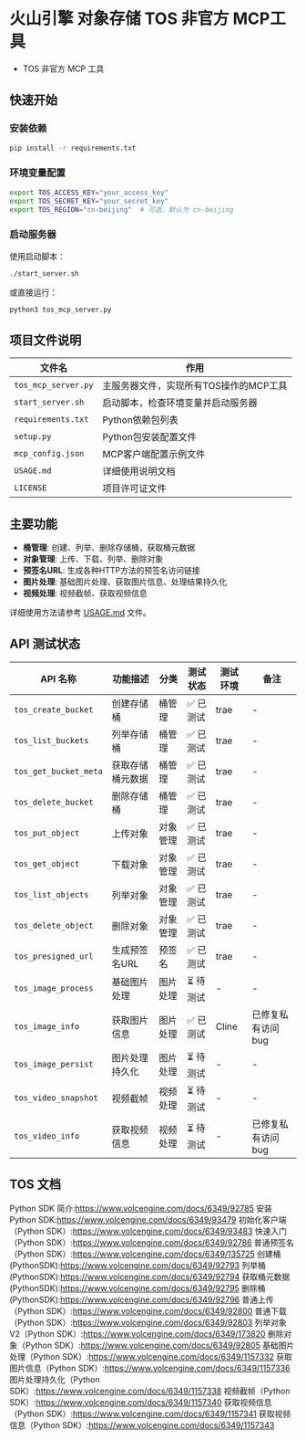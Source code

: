 # 火山引擎 对象存储 TOS 非官方 MCP工具

* TOS 非官方 MCP 工具

## 快速开始

### 安装依赖

```bash
pip install -r requirements.txt
```

### 环境变量配置

```bash
export TOS_ACCESS_KEY="your_access_key"
export TOS_SECRET_KEY="your_secret_key"
export TOS_REGION="cn-beijing"  # 可选，默认为 cn-beijing
```

### 启动服务器

使用启动脚本：
```bash
./start_server.sh
```

或直接运行：
```bash
python3 tos_mcp_server.py
```

## 项目文件说明

| 文件名 | 作用 |
|--------|------|
| `tos_mcp_server.py` | 主服务器文件，实现所有TOS操作的MCP工具 |
| `start_server.sh` | 启动脚本，检查环境变量并启动服务器 |
| `requirements.txt` | Python依赖包列表 |
| `setup.py` | Python包安装配置文件 |
| `mcp_config.json` | MCP客户端配置示例文件 |
| `USAGE.md` | 详细使用说明文档 |
| `LICENSE` | 项目许可证文件 |

## 主要功能

- **桶管理**: 创建、列举、删除存储桶，获取桶元数据
- **对象管理**: 上传、下载、列举、删除对象
- **预签名URL**: 生成各种HTTP方法的预签名访问链接
- **图片处理**: 基础图片处理、获取图片信息、处理结果持久化
- **视频处理**: 视频截帧、获取视频信息

详细使用方法请参考 [USAGE.md](USAGE.md) 文件。

## API 测试状态

| API 名称 | 功能描述 | 分类 | 测试状态 | 测试环境 | 备注 |
|---------|---------|------|---------|---------|------|
| `tos_create_bucket` | 创建存储桶 | 桶管理 | ✅ 已测试 | trae | - |
| `tos_list_buckets` | 列举存储桶 | 桶管理 | ✅ 已测试 | trae | - |
| `tos_get_bucket_meta` | 获取存储桶元数据 | 桶管理 | ✅ 已测试 | trae | - |
| `tos_delete_bucket` | 删除存储桶 | 桶管理 | ✅ 已测试 | trae | - |
| `tos_put_object` | 上传对象 | 对象管理 | ✅ 已测试 | trae | - |
| `tos_get_object` | 下载对象 | 对象管理 | ✅ 已测试 | trae | - |
| `tos_list_objects` | 列举对象 | 对象管理 | ✅ 已测试 | trae | - |
| `tos_delete_object` | 删除对象 | 对象管理 | ✅ 已测试 | trae | - |
| `tos_presigned_url` | 生成预签名URL | 预签名 | ✅ 已测试 | trae | - |
| `tos_image_process` | 基础图片处理 | 图片处理 | ⏳ 待测试 | - | - |
| `tos_image_info` | 获取图片信息 | 图片处理 | ✅ 已测试 | Cline | 已修复私有访问bug |
| `tos_image_persist` | 图片处理持久化 | 图片处理 | ⏳ 待测试 | - | - |
| `tos_video_snapshot` | 视频截帧 | 视频处理 | ⏳ 待测试 | - | - |
| `tos_video_info` | 获取视频信息 | 视频处理 | ⏳ 待测试 | - | 已修复私有访问bug |



## TOS 文档
Python SDK 简介:https://www.volcengine.com/docs/6349/92785
安装 Python SDK:https://www.volcengine.com/docs/6349/93479
初始化客户端（Python SDK）:https://www.volcengine.com/docs/6349/93483
快速入门（Python SDK）:https://www.volcengine.com/docs/6349/92786
普通预签名（Python SDK）:https://www.volcengine.com/docs/6349/135725
创建桶(PythonSDK):https://www.volcengine.com/docs/6349/92793
列举桶(PythonSDK):https://www.volcengine.com/docs/6349/92794
获取桶元数据(PythonSDK):https://www.volcengine.com/docs/6349/92795
删除桶(PythonSDK):https://www.volcengine.com/docs/6349/92796
普通上传（Python SDK）:https://www.volcengine.com/docs/6349/92800
普通下载（Python SDK）:https://www.volcengine.com/docs/6349/92803
列举对象 V2（Python SDK）:https://www.volcengine.com/docs/6349/173820
删除对象（Python SDK）:https://www.volcengine.com/docs/6349/92805
基础图片处理（Python SDK）:https://www.volcengine.com/docs/6349/1157332
获取图片信息（Python SDK）:https://www.volcengine.com/docs/6349/1157336
图片处理持久化（Python SDK）:https://www.volcengine.com/docs/6349/1157338
视频截帧（Python SDK）:https://www.volcengine.com/docs/6349/1157340
获取视频信息（Python SDK）:https://www.volcengine.com/docs/6349/1157341
获取视频信息（Python SDK）:https://www.volcengine.com/docs/6349/1157343